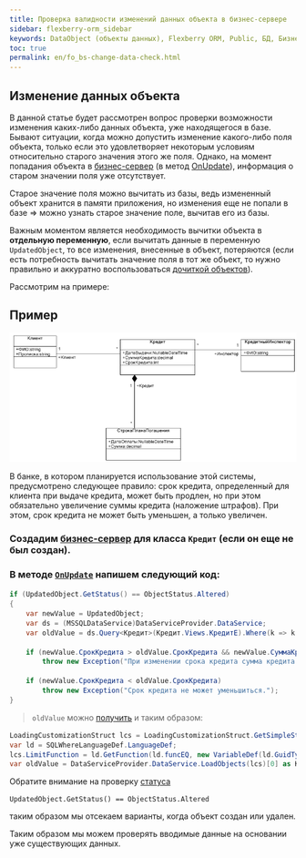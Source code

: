 ```yaml
---
title: Проверка валидности изменений данных объекта в бизнес-сервере
sidebar: flexberry-orm_sidebar
keywords: DataObject (объекты данных), Flexberry ORM, Public, БД, Бизнес-серверы
toc: true
permalink: en/fo_bs-change-data-check.html
---
```


## Изменение данных объекта

В данной статье будет рассмотрен вопрос проверки возможности изменения каких-либо данных объекта, уже находящегося в базе. Бывают ситуации, когда можно допустить изменение какого-либо поля объекта, только если это удовлетворяет некоторым условиям относительно старого значения этого же поля. Однако, на момент попадания объекта в [бизнес-сервер](fo_business-servers-wrapper-business-facade.html) (в метод [OnUpdate](fo_bs-example.html)), информация о старом значении поля уже отсутствует.

Старое значение поля можно вычитать из базы, ведь измененный объект хранится в памяти приложения, но изменения еще не попали в базе => можно узнать старое значение поле, вычитав его из базы.

Важным моментом является необходимость вычитки объекта в **отдельную переменную**, если вычитать данные в переменную `UpdatedObject`, то все изменения, внесенные в объект, потеряются (если есть потребность вычитать значение поля в тот же объект, то нужно правильно и аккуратно воспользоваться [дочиткой объектов](fo_additional-loading.html)).

Рассмотрим на примере:

## Пример

![](/images/pages/products/flexberry-orm/FilterExDiagram.PNG)

В банке, в котором планируется использование этой системы, предусмотрено следующее правило: срок кредита, определенный для клиента при выдаче кредита, может быть продлен, но при этом обязательно увеличение суммы кредита (наложение штрафов). При этом, срок кредита не может быть уменьшен, а только увеличен.

### Создадим [бизнес-сервер](fo_business-servers-wrapper-business-facade.html) для класса `Кредит` (если он еще не был создан).
### В методе [`OnUpdate`](fo_bs-example.html) напишем следующий код:

```cs
if (UpdatedObject.GetStatus() == ObjectStatus.Altered)
{
    var newValue = UpdatedObject;
    var ds = (MSSQLDataService)DataServiceProvider.DataService;
    var oldValue = ds.Query<Кредит>(Кредит.Views.КредитE).Where(k => k.__PrimaryKey == UpdatedObject.__PrimaryKey).First();

    if (newValue.СрокКредита > oldValue.СрокКредита && newValue.СуммаКредита <= oldValue.СуммаКредита)
        throw new Exception("При изменении срока кредита сумма кредита должна увеличиться.");

    if (newValue.СрокКредита < oldValue.СрокКредита)
        throw new Exception("Срок кредита не может уменьшиться.");
}
```

>`oldValue` можно [получить](fo_sql-query.html) и таким образом:

```cs
LoadingCustomizationStruct lcs = LoadingCustomizationStruct.GetSimpleStruct(typeof(Кредит), Кредит.Views.КредитE);
var ld = SQLWhereLanguageDef.LanguageDef;
lcs.LimitFunction = ld.GetFunction(ld.funcEQ, new VariableDef(ld.GuidType, "Клиент"), UpdatedObject.Клиент.__PrimaryKey);
var oldValue = DataServiceProvider.DataService.LoadObjects(lcs)[0] as Кредит;
```


Обратите внимание на проверку [статуса](fo_object-status-and-loading-state.html) 

```
UpdatedObject.GetStatus() == ObjectStatus.Altered
``` 

таким образом мы отсекаем варианты, когда объект создан или удален.

Таким образом мы можем проверять вводимые данные на основании уже существующих данных.


